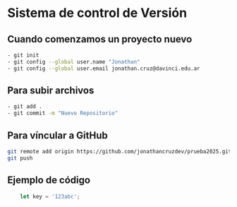 # Sistema de control de Versión

## Cuando comenzamos un proyecto nuevo
``` bash
- git init
- git config --global user.name "Jonathan"
- git config --global user.email jonathan.cruz@davinci.edu.ar
```

## Para subir archivos
``` bash
- git add .
- git commit -m "Nuevo Repositorio"
```

## Para víncular a GitHub
``` bash
git remote add origin https://github.com/jonathancruzdev/prueba2025.git
git push
```

## Ejemplo de código
``` js
    let key = '123abc';
```